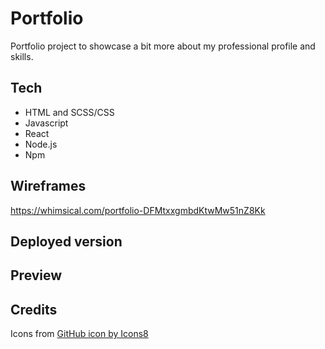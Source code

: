 # Portfolio

Portfolio project to showcase a bit more about my professional profile and skills.

## Tech
- HTML and SCSS/CSS
- Javascript
- React
- Node.js
- Npm

## Wireframes
https://whimsical.com/portfolio-DFMtxxgmbdKtwMw51nZ8Kk

## Deployed version

## Preview

## Credits
Icons from <a href="https://icons8.com/icon/101795/github">GitHub icon by Icons8</a>

